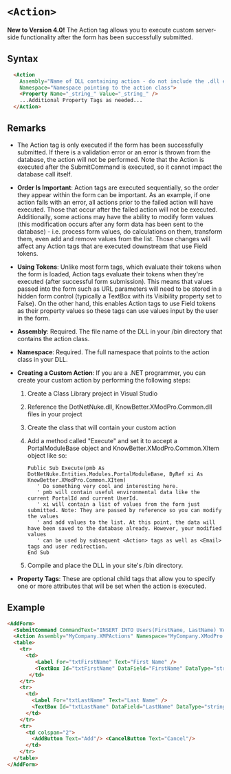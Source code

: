 # `<Action>`


**New to Version 4.0!** The Action tag allows you to execute custom server-side functionality after the form has been successfully submitted.

## Syntax
  ```html
    <Action
      Assembly="Name of DLL containing action - do not include the .dll extension" 
      Namespace="Namespace pointing to the action class"> 
      <Property Name="_string_" Value="_string_" />
      ...Additional Property Tags as needed...
    </Action>
  ```
## Remarks

*   The Action tag is only executed if the form has been successfully submitted. If there is a validation error or an error is thrown from the database, the action will not be performed. Note that the Action is executed after the SubmitCommand is executed, so it cannot impact the database call itself.  

*   **Order Is Important**: Action tags are executed sequentially, so the order they appear within the form can be important. As an example, if one action fails with an error, all actions prior to the failed action will have executed. Those that occur after the failed action will not be executed. Additionally, some actions may have the ability to modify form values (this modification occurs after any form data has been sent to the database) - i.e. process form values, do calculations on them, transform them, even add and remove values from the list. Those changes will affect any Action tags that are executed downstream that use Field tokens.  

*   **Using Tokens**: Unlike most form tags, which evaluate their tokens when the form is loaded, Action tags evaluate their tokens when they're executed (after successful form submission). This means that values passed into the form such as URL parameters will need to be stored in a hidden form control (typically a TextBox with its Visibility property set to False). On the other hand, this enables Action tags to use Field tokens as their property values so these tags can use values input by the user in the form.  

*   **Assembly**: Required. The file name of the DLL in your /bin directory that contains the action class.  

*   **Namespace**: Required. The full namespace that points to the action class in your DLL.  

*   **Creating a Custom Action**: If you are a .NET programmer, you can create your custom action by performing the following steps:  

    1.  Create a Class Library project in Visual Studio  

    2.  Reference the DotNetNuke.dll, KnowBetter.XModPro.Common.dll files in your project  

    3.  Create the class that will contain your custom action  

    4.  Add a method called "Execute" and set it to accept a PortalModuleBase object and KnowBetter.XModPro.Common.XItem object like so:  
        ```vbnet
        Public Sub Execute(pmb As DotNetNuke.Entities.Modules.PortalModuleBase, ByRef xi As KnowBetter.XModPro.Common.XItem)  
           ' Do something very cool and interesting here.  
           ' pmb will contain useful environmental data like the current PortalId and current UserId.  
           ' xi will contain a list of values from the form just submitted. Note: They are passed by reference so you can modify the values  
           ' and add values to the list. At this point, the data will have been saved to the database already. However, your modified values  
           ' can be used by subsequent <Action> tags as well as <Email> tags and user redirection.  
        End Sub  
        ```
    5.  Compile and place the DLL in your site's /bin directory.  

*   **Property Tags**: These are optional child tags that allow you to specify one or more attributes that will be set when the action is executed.  

## Example

```html
<AddForm>  
  <SubmitCommand CommandText="INSERT INTO Users(FirstName, LastName) VALUES(@FirstName, @LastName)" />  
  <Action Assembly="MyCompany.XMPActions" Namespace="MyCompany.XModPro.Actions.MyCustomAction" />  
  <table>  
    <tr>  
      <td>  
         <Label For="txtFirstName" Text="First Name" />  
         <TextBox Id="txtFirstName" DataField="FirstName" DataType="string" />  
       </td>  
    </tr>  
    <tr>  
      <td>  
        <Label For="txtLastName" Text="Last Name" />  
        <TextBox Id="txtLastName" DataField="LastName" DataType="string" />  
      </td>  
    </tr>  
    <tr>  
      <td colspan="2">  
        <AddButton Text="Add"/> <CancelButton Text="Cancel"/>  
      </td>  
    </tr>  
  </table>  
</AddForm>
```

